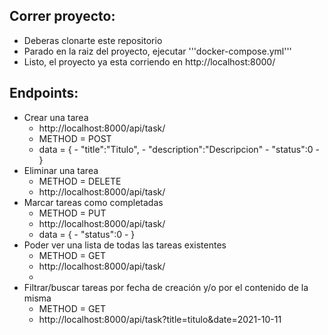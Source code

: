 ## Correr proyecto:

- Deberas clonarte este repositorio
- Parado en la raiz del proyecto, ejecutar '''docker-compose.yml'''
- Listo, el proyecto ya esta corriendo en http://localhost:8000/

## Endpoints:
- Crear una tarea
  - http://localhost:8000/api/task/ 
  - METHOD = POST
  - data = {
          - "title":"Titulo",
          - "description":"Descripcion"
          - "status":0
          - }
- Eliminar una tarea
  - METHOD = DELETE
  - http://localhost:8000/api/task/<id> 
- Marcar tareas como completadas
  - METHOD = PUT
  - http://localhost:8000/api/task/<id> 
  -  data = {
          - "status":0
          - }
- Poder ver una lista de todas las tareas existentes
  -  METHOD = GET
  -  http://localhost:8000/api/task/
  -  
- Filtrar/buscar tareas por fecha de creación y/o por el contenido de la misma
  -  METHOD = GET
  -  http://localhost:8000/api/task?title=titulo&date=2021-10-11
